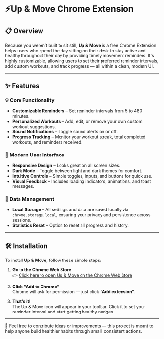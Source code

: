 # ⚡Up & Move Chrome Extension

## 📋 Overview

Because you weren’t built to sit still, **Up & Move** is a free Chrome Extension helps users who spend the day sitting on their desk to stay active and healthy throughout their day by providing timely movement reminders. It's highly customizable, allowing users to set their preferred reminder intervals, add custom workouts, and track progress — all within a clean, modern UI.

---

## ✨ Features

### 💡 Core Functionality
- **Customizable Reminders** – Set reminder intervals from 5 to 480 minutes.
- **Personalized Workouts** – Add, edit, or remove your own custom workout suggestions.
- **Sound Notifications** – Toggle sound alerts on or off.
- **Progress Tracking** – Monitor your workout streak, total completed workouts, and reminders received.

### 🎨 Modern User Interface
- **Responsive Design** – Looks great on all screen sizes.
- **Dark Mode** – Toggle between light and dark themes for comfort.
- **Intuitive Controls** – Simple toggles, inputs, and buttons for quick use.
- **Visual Feedback** – Includes loading indicators, animations, and toast messages.

### 🔐 Data Management
- **Local Storage** – All settings and data are saved locally via `chrome.storage.local`, ensuring your privacy and persistence across sessions.
- **Statistics Reset** – Option to reset all progress and history.

---

## 🛠️ Installation

To install **Up & Move**, follow these simple steps:

1. **Go to the Chrome Web Store**  
   👉 [Click here to open Up & Move on the Chrome Web Store](https://chrome.google.com/webstore/)

2. **Click “Add to Chrome”**  
   Chrome will ask for permission — just click **“Add extension”**.

3. **That’s it!**  
   The Up & Move icon will appear in your toolbar. Click it to set your reminder interval and start getting healthy nudges.

---

💬 Feel free to contribute ideas or improvements — this project is meant to help anyone build healthier habits through small, consistent actions.